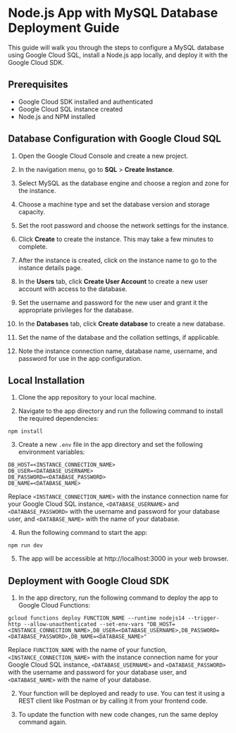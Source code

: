# Node.js App with MySQL Database Deployment Guide

This guide will walk you through the steps to configure a MySQL database using Google Cloud SQL, install a Node.js app locally, and deploy it with the Google Cloud SDK.

## Prerequisites
- Google Cloud SDK installed and authenticated
- Google Cloud SQL instance created
- Node.js and NPM installed

## Database Configuration with Google Cloud SQL

1. Open the Google Cloud Console and create a new project.

2. In the navigation menu, go to **SQL** > **Create Instance**.

3. Select MySQL as the database engine and choose a region and zone for the instance.

4. Choose a machine type and set the database version and storage capacity.

5. Set the root password and choose the network settings for the instance.

6. Click **Create** to create the instance. This may take a few minutes to complete.

7. After the instance is created, click on the instance name to go to the instance details page.

8. In the **Users** tab, click **Create User Account** to create a new user account with access to the database.

9. Set the username and password for the new user and grant it the appropriate privileges for the database.

10. In the **Databases** tab, click **Create database** to create a new database.

11. Set the name of the database and the collation settings, if applicable.

12. Note the instance connection name, database name, username, and password for use in the app configuration.

## Local Installation

1. Clone the app repository to your local machine.

2. Navigate to the app directory and run the following command to install the required dependencies:

```
npm install
```

3. Create a new `.env` file in the app directory and set the following environment variables:

```
DB_HOST=<INSTANCE_CONNECTION_NAME>
DB_USER=<DATABASE_USERNAME>
DB_PASSWORD=<DATABASE_PASSWORD>
DB_NAME=<DATABASE_NAME>
```

Replace `<INSTANCE_CONNECTION_NAME>` with the instance connection name for your Google Cloud SQL instance, `<DATABASE_USERNAME>` and `<DATABASE_PASSWORD>` with the username and password for your database user, and `<DATABASE_NAME>` with the name of your database.

4. Run the following command to start the app:

```
npm run dev
```

5. The app will be accessible at http://localhost:3000 in your web browser.

## Deployment with Google Cloud SDK

1. In the app directory, run the following command to deploy the app to Google Cloud Functions:

```
gcloud functions deploy FUNCTION_NAME --runtime nodejs14 --trigger-http --allow-unauthenticated --set-env-vars "DB_HOST=<INSTANCE_CONNECTION_NAME>,DB_USER=<DATABASE_USERNAME>,DB_PASSWORD=<DATABASE_PASSWORD>,DB_NAME=<DATABASE_NAME>"
```

Replace `FUNCTION_NAME` with the name of your function, `<INSTANCE_CONNECTION_NAME>` with the instance connection name for your Google Cloud SQL instance, `<DATABASE_USERNAME>` and `<DATABASE_PASSWORD>` with the username and password for your database user, and `<DATABASE_NAME>` with the name of your database.

2. Your function will be deployed and ready to use. You can test it using a REST client like Postman or by calling it from your frontend code.

3. To update the function with new code changes, run the same deploy command again.

